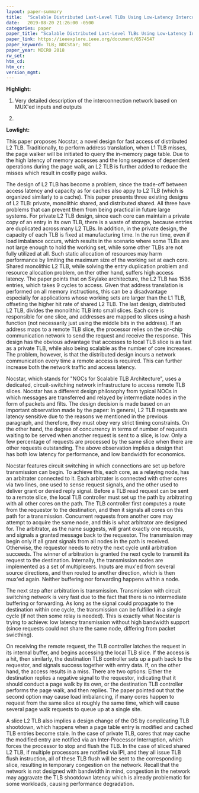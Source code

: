 ```yaml
---
layout: paper-summary
title:  "Scalable Distributed Last-Level TLBs Using Low-Latency Interconnects"
date:   2019-08-20 21:26:00 -0500
categories: paper
paper_title: "Scalable Distributed Last-Level TLBs Using Low-Latency Interconnects"
paper_link: https://ieeexplore.ieee.org/document/8574547
paper_keyword: TLB; NOCStar; NOC
paper_year: MICRO 2018
rw_set: 
htm_cd: 
htm_cr: 
version_mgmt: 
---
```


**Highlight:**

1. Very detailed description of the interconnection network based on MUX'ed inputs and outputs

2. 

**Lowlight:**

This paper proposes Nocstar, a novel design for fast access of distributed L2 TLB. Traditionally, to perform address
translation, when L1 TLB misses, the page walker will be initiated to query the in-memory page table. Due to the high
latency of memory accesses and the long sequence of dependent operations during the page walk, an L2 TLB is further 
added to reduce the misses which result in costly page walks. 

The design of L2 TLB has become a problem, since the trade-off between access latency and capacity as for caches
also appy to L2 TLB (which is organized similarly to a cache). This paper presents three existing designs of L2 TLB: private, 
monolithic shared, and distributed shared. All three have problems that can prevent them from being practical in future
large systems. For private L2 TLB design, since each core can maintain a private copy of an entry in its own TLB,
there is a waste of storage, because entries are duplicated across many L2 TLBs. In addition, in the private design,
the capacity of each TLB is fixed at manufacturing time. In the run time, even if load imbalance occurs, which results in
the scenario where some TLBs are not large enough to hold the working set, while some other TLBs are not fully utilized 
at all. Such static allocation of resources may harm performance by limiting the maximum size of the working set at each core.
Shared monolithic L2 TLB, while solving the entry duplication problem and resource allocation problem, on ther other 
hand, suffers high access latency. The paper points that on Skylake architecture, the L2 TLB has 1536 entries, which 
takes 9 cycles to access. Given that address translation is performed on all memory instructions, this can be a disadvantage
especially for applications whose working sets are larger than the L1 TLB, offseting the higher hit rate of shared L2 TLB. 
The last design, distributed L2 TLB, divides the monolithic TLB into small slices. Each core is responsible for one slice, 
and addresses are mapped to slices using a hash function (not necessarily just using the middle bits in the address). If 
an address maps to a remote TLB slice, the processor relies on the on-chip communication network to send the request and 
receive the response. This design has the obvious advantage that accesses to local TLB slice is as fast as a private TLB, 
while also being scalable as the number of core increases. The problem, however, is that the distributed design incurs a 
network communication every time a remote access is required. This can further increase both the network traffic and 
access latency.

Nocstar, which stands for "NOCs for Scalable TLB Architecture", uses a dedicated, circuit-switching network infrastructure 
to access remote TLB slices. Nocstar has a different design philosophy from typical NOCs in which messages are transferred 
and relayed by intermediate nodes in the form of packets and filts. The design decision is made based on an important
observation made by the paper: In general, L2 TLB requests are latency sensitive due to the reasons we mentioned in the 
previous paragraph, and therefore, they must obey very strict timing constraints. On the other hand, the degree of 
concurrency in terms of number of requests waiting to be served when another request is sent to a slice, is low. Only a 
few percentage of requests are processed by the same slice when there are other requests outstanding. The above observation
implies a design that has both low latency for performance, and low bandwidth for economics. 

Nocstar features circuit switching in which connections are set up before transmission can begin. To achieve this, each 
core, as a relaying node, has an arbitrater connected to it. Each arbitrater is connected with other cores via two lines, 
one used to sense request signals, and the other used to deliver grant or denied reply signal. Before a TLB read request
can be sent to a remote slice, the local TLB controller must set up the path by arbitrating with all other cores on the 
path. The TLB controller first computes a route from the requestor to the destination, and then it signals all cores on
this path for a transmission. Concurrent requests from another core may attempt to acquire the same node, and this is 
what arbitrator are designed for. The arbitrator, as the name suggests, will grant exactly one requests, and signals
a granted message back to the requestor. The transmission may begin only if all grant signals from all nodes in the 
path is received. Otherwise, the requestor needs to retry the next cycle until arbitration succeeds. The winner of 
arbitration is granted the next cycle to transmit its request to the destination. Internally, the transmission nodes
are implemented as a set of multiplexers. Inputs are mux'ed from several source directions, and then routed to another 
direction, which is then mux'ed again. Neither buffering nor forwarding happens within a node.

The next step after arbitration is transmission. Transmission with circuit switching network is very fast due to the 
fact that there is no intermediate buffering or forwarding. As long as the signal could propagate to the destination
within one cycle, the transmission can be fulfilled in a single cycle (if not then some relay is needed). This is exactly
what Nocstar is trying to achieve: low latency transmission without high bandwidth support (since requests could not 
share the same node, differing from packet swicthing).

On receiving the remote request, the TLB controller latches the request in its internal buffer, and begins accessing 
the local TLB slice. If the access is a hit, then similarly, the destination TLB controller sets up a path back to the 
requestor, and signals success together with entry data. If, on the other hand, the access results in a miss. There are 
two options: Either the destination replies a negative signal to the requestor, indicating that it should conduct a page
walk by its own, or the destination TLB controller performs the page walk, and then replies. The paper pointed out that
the second option may cause load imbalancing, if many cores happen to request from the same slice at roughly the same time,
which will cause several page walk requests to queue up at a single site. 

A slice L2 TLB also implies a design change of the OS by complicating TLB shootdown, which happens when a page table entry 
is modified and cached TLB entries become stale. In the case of private TLB, cores that may cache the modified entry are 
notified via an Inter-Processor Interruption, which forces the processor to stop and flush the TLB. In the case of 
sliced shared L2 TLB, if multiple processors are notified via IPI, and they all issue TLB flush instruction, all
of these TLB flush will be sent to the corresponding slice, resulting in temporary congestion on the network. Recall
that the network is not designed with bandwidth in mind, congestion in the network may aggravate the TLB shootdown latency
which is already problematic for some workloads, causing performance degradation.